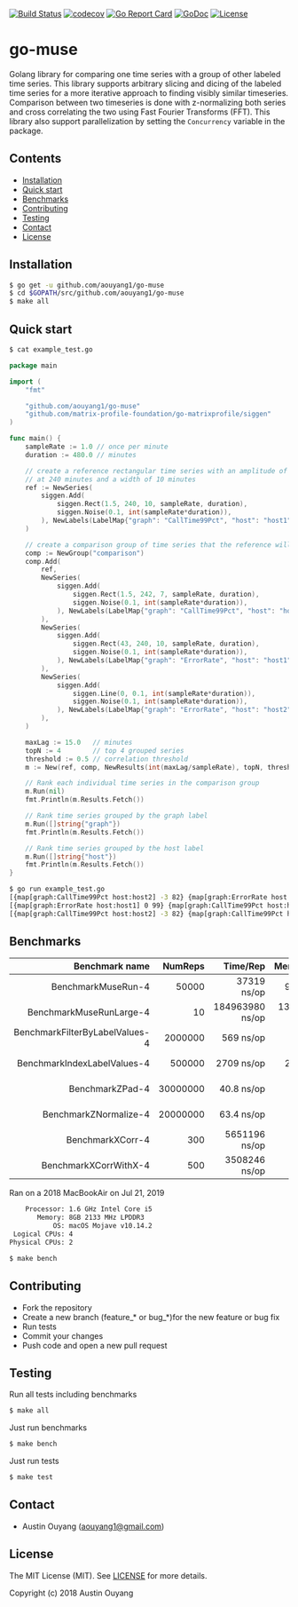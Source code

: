 [![Build Status](https://travis-ci.com/aouyang1/go-muse.svg?branch=master)](https://travis-ci.com/aouyang1/go-muse)
[![codecov](https://codecov.io/gh/aouyang1/go-muse/branch/master/graph/badge.svg)](https://codecov.io/gh/aouyang1/go-muse)
[![Go Report Card](https://goreportcard.com/badge/github.com/aouyang1/go-muse)](https://goreportcard.com/report/github.com/aouyang1/go-muse)
[![GoDoc](https://godoc.org/github.com/aouyang1/go-muse?status.svg)](https://godoc.org/github.com/aouyang1/go-muse)
[![License](https://img.shields.io/badge/License-MIT-blue.svg)](https://opensource.org/licenses/MIT)

# go-muse
Golang library for comparing one time series with a group of other labeled time series. This library supports arbitrary slicing and dicing of the labeled time series for a more iterative approach to finding visibly similar timeseries. Comparison between two timeseries is done with z-normalizing both series and cross correlating the two using Fast Fourier Transforms (FFT). This library also support parallelization by setting the `Concurrency` variable in the package.

## Contents
- [Installation](#installation)
- [Quick start](#quick-start)
- [Benchmarks](#benchmarks)
- [Contributing](#contributing)
- [Testing](#testing)
- [Contact](#contact)
- [License](#license)

## Installation
```sh
$ go get -u github.com/aouyang1/go-muse
$ cd $GOPATH/src/github.com/aouyang1/go-muse
$ make all
```

## Quick start
```sh
$ cat example_test.go
```
```go
package main

import (
	"fmt"

	"github.com/aouyang1/go-muse"
	"github.com/matrix-profile-foundation/go-matrixprofile/siggen"
)

func main() {
	sampleRate := 1.0 // once per minute
	duration := 480.0 // minutes

	// create a reference rectangular time series with an amplitude of 1.5 centered
	// at 240 minutes and a width of 10 minutes
	ref := NewSeries(
		siggen.Add(
			siggen.Rect(1.5, 240, 10, sampleRate, duration),
			siggen.Noise(0.1, int(sampleRate*duration)),
		), NewLabels(LabelMap{"graph": "CallTime99Pct", "host": "host1"}),
	)

	// create a comparison group of time series that the reference will query against
	comp := NewGroup("comparison")
	comp.Add(
		ref,
		NewSeries(
			siggen.Add(
				siggen.Rect(1.5, 242, 7, sampleRate, duration),
				siggen.Noise(0.1, int(sampleRate*duration)),
			), NewLabels(LabelMap{"graph": "CallTime99Pct", "host": "host2"}),
		),
		NewSeries(
			siggen.Add(
				siggen.Rect(43, 240, 10, sampleRate, duration),
				siggen.Noise(0.1, int(sampleRate*duration)),
			), NewLabels(LabelMap{"graph": "ErrorRate", "host": "host1"}),
		),
		NewSeries(
			siggen.Add(
				siggen.Line(0, 0.1, int(sampleRate*duration)),
				siggen.Noise(0.1, int(sampleRate*duration)),
			), NewLabels(LabelMap{"graph": "ErrorRate", "host": "host2"}),
		),
	)

	maxLag := 15.0   // minutes
	topN := 4        // top 4 grouped series
	threshold := 0.5 // correlation threshold
	m := New(ref, comp, NewResults(int(maxLag/sampleRate), topN, threshold))

	// Rank each individual time series in the comparison group
	m.Run(nil)
	fmt.Println(m.Results.Fetch())

	// Rank time series grouped by the graph label
	m.Run([]string{"graph"})
	fmt.Println(m.Results.Fetch())

	// Rank time series grouped by the host label
	m.Run([]string{"host"})
	fmt.Println(m.Results.Fetch())
}
```
```sh
$ go run example_test.go
[{map[graph:CallTime99Pct host:host2] -3 82} {map[graph:ErrorRate host:host1] 0 99} {map[graph:CallTime99Pct host:host1] 0 100}] 93.66666666666667
[{map[graph:ErrorRate host:host1] 0 99} {map[graph:CallTime99Pct host:host1] 0 100}] 99.5
[{map[graph:CallTime99Pct host:host2] -3 82} {map[graph:CallTime99Pct host:host1] 0 100}] 91
```

## Benchmarks
Benchmark name                      | NumReps |    Time/Rep    |   Memory/Rep  |     Alloc/Rep   |
-----------------------------------:|--------:|---------------:|--------------:|----------------:|
BenchmarkMuseRun-4                  |    50000|     37319 ns/op|      9626 B/op|    112 allocs/op| 
BenchmarkMuseRunLarge-4             |       10| 184963980 ns/op| 133454180 B/op|  32001 allocs/op|
BenchmarkFilterByLabelValues-4      |  2000000|       569 ns/op|       496 B/op|      8 allocs/op|
BenchmarkIndexLabelValues-4         |   500000|      2709 ns/op|      2152 B/op|     38 allocs/op|
BenchmarkZPad-4                     | 30000000|      40.8 ns/op|        80 B/op|      1 allocs/op|
BenchmarkZNormalize-4               | 20000000|      63.4 ns/op|         0 B/op|      0 allocs/op|
BenchmarkXCorr-4                    |      300|   5651196 ns/op|   2114464 B/op|      7 allocs/op|
BenchmarkXCorrWithX-4               |      500|   3508246 ns/op|    799391 B/op|      3 allocs/op|

Ran on a 2018 MacBookAir on Jul 21, 2019
```sh
    Processor: 1.6 GHz Intel Core i5
       Memory: 8GB 2133 MHz LPDDR3
           OS: macOS Mojave v10.14.2
 Logical CPUs: 4
Physical CPUs: 2
```
```sh
$ make bench
```

## Contributing
* Fork the repository
* Create a new branch (feature_\* or bug_\*)for the new feature or bug fix
* Run tests
* Commit your changes
* Push code and open a new pull request

## Testing
Run all tests including benchmarks
```sh
$ make all
```
Just run benchmarks
```sh
$ make bench
```
Just run tests
```sh
$ make test
```

## Contact
* Austin Ouyang (aouyang1@gmail.com)

## License
The MIT License (MIT). See [LICENSE](https://github.com/aouyang1/go-muse/blob/master/LICENSE) for more details.

Copyright (c) 2018 Austin Ouyang
